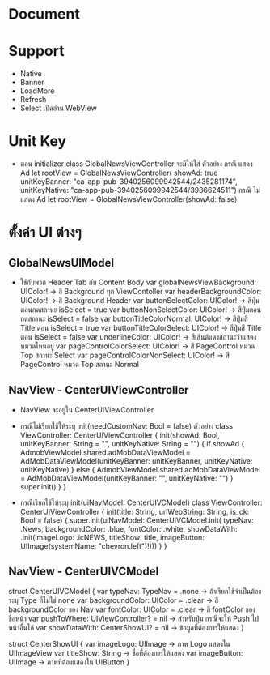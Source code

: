 # Document

# Support
- Native
- Banner
- LoadMore
- Refresh
- Select เปิดอ่าน WebView

# Unit Key
- ตอน initializer class GlobalNewsViewController จะมีให้ใส่ 
ตัวอย่าง
กรณี แสดง Ad
    let rootView = GlobalNewsViewController(
    showAd: true
    unitKeyBanner: "ca-app-pub-3940256099942544/2435281174",
    unitKeyNative: "ca-app-pub-3940256099942544/3986624511")
กรณี ไม่แสดง Ad
    let rootView = GlobalNewsViewController(showAd: false)


# ตั้งค่า UI ต่างๆ
## GlobalNewsUIModel
- ใช้กับพวก Header Tab กับ Content Body
var globalNewsViewBackground: UIColor! -> สี Background ทุก ViewContoller
var headerBackgroundColor: UIColor! -> สี Background Header
var buttonSelectColor: UIColor! -> สีปุ่มตอนกดสถานะ isSelect = true
var buttonNonSelectColor: UIColor! -> สีปุ่มตอนกดสถานะ isSelect = false
var buttonTitleColorNormal: UIColor!  -> สีปุ่มสี Title ตอน isSelect = true
var buttonTitleColorSelect: UIColor! -> สีปุ่มสี Title ตอน isSelect = false
var underlineColor: UIColor! -> สีเส้นต้แดงสถานะว่าแสดงหมวดไหนอยู่
var pageControlColorSelect: UIColor! -> สี PageControl หมวด Top สถานะ Select 
var pageControlColorNonSelect: UIColor! -> สี PageControl หมวด Top สถานะ Normal 

## NavView - CenterUIViewController
- NavView จะอยู่ใน CenterUIViewController

- กรณีไม่เรียกใช้ให้ระบุ init(needCustomNav: Bool = false)
ตัวอย่าง
class ViewController: CenterUIViewController {
    init(showAd: Bool, unitKeyBanner: String = "", unitKeyNative: String = "") {
        if showAd {
            AdmobViewModel.shared.adMobDataViewModel = AdMobDataViewModel(unitKeyBanner: unitKeyBanner, unitKeyNative: unitKeyNative)
        } else {
            AdmobViewModel.shared.adMobDataViewModel = AdMobDataViewModel(unitKeyBanner: "", unitKeyNative: "")
        }
        super.init()
    }
}

- กรณีเรียกใช้ให้ระบุ init(uiNavModel: CenterUIVCModel) 
class ViewController: CenterUIViewController {
    init(title: String, urlWebString: String, is_ck: Bool = false) {
        super.init(uiNavModel: CenterUIVCModel.init(
                        typeNav: .News,
                        backgroundColor: .blue,
                        fontColor: .white,
                        showDataWith: .init(imageLogo: .icNEWS,
                                            titleShow: title,
                                            imageButton: UIImage(systemName: "chevron.left")!)))
    }
}

## NavView - CenterUIVCModel
struct CenterUIVCModel {
    var typeNav: TypeNav = .none -> ถ้าเรียกใช้จำเป็นต้องระบุ Type ที่ไม่ใช่ none
    var backgroundColor: UIColor = .clear -> สี backgroundColor ของ Nav
    var fontColor: UIColor = .clear -> สี fontColor ของ ชื่อหน้า
    var pushToWhere: UIViewController? = nil -> สำหรับปุ่ม กรณีจะให้ Push ไปหน้าอื่นได้
    var showDataWith: CenterShowUI? = nil -> ข้อมูลที่ต้องการให้แสดง
}

struct CenterShowUI {
    var imageLogo: UIImage -> ภาพ Logo แสดงใน UIImageView
    var titleShow: String -> ชื่อที่ต้องการให้แสดง
    var imageButton: UIImage -> ภาพที่ต้องแสดงใน UIButton
}
